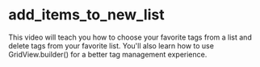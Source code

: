 # add_items_to_new_list

This video will teach you how to choose your favorite tags from a list and delete tags from your favorite list. You'll also learn how to use GridView.builder() for a better tag management experience.

